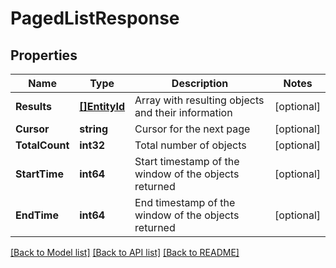 # PagedListResponse

## Properties

Name | Type | Description | Notes
------------ | ------------- | ------------- | -------------
**Results** | [**[]EntityId**](EntityId.md) | Array with resulting objects and their information | [optional] 
**Cursor** | **string** | Cursor for the next page | [optional] 
**TotalCount** | **int32** | Total number of objects | [optional] 
**StartTime** | **int64** | Start timestamp of the window of the objects returned | [optional] 
**EndTime** | **int64** | End timestamp of the window of the objects returned | [optional] 

[[Back to Model list]](../README.md#documentation-for-models) [[Back to API list]](../README.md#documentation-for-api-endpoints) [[Back to README]](../README.md)


